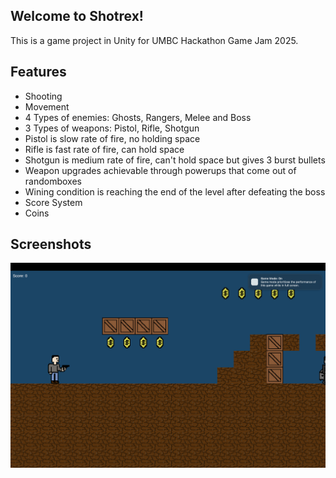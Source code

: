 ## Welcome to Shotrex!

This is a game project in Unity for UMBC Hackathon Game Jam 2025.

## Features

- Shooting
- Movement
- 4 Types of enemies: Ghosts, Rangers, Melee and Boss
- 3 Types of weapons: Pistol, Rifle, Shotgun
- Pistol is slow rate of fire, no holding space
- Rifle is fast rate of fire, can hold space
- Shotgun is medium rate of fire, can't hold space but gives 3 burst bullets
- Weapon upgrades achievable through powerups that come out of randomboxes
- Wining condition is reaching the end of the level after defeating the boss
- Score System
- Coins

## Screenshots

![Screenshot](/Screenshot.png)
